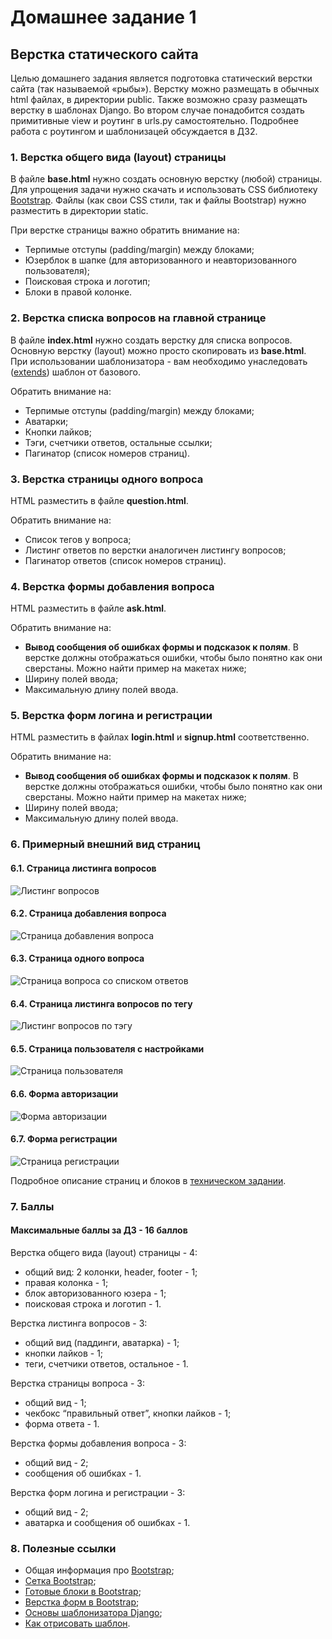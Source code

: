 # Домашнее задание 1

## Верстка статического сайта
Целью домашнего задания является подготовка статический верстки сайта (так называемой «рыбы»). Верстку можно размещать в обычных html файлах, в директории public. Также возможно сразу размещать верстку в шаблонах Django. Во втором случае понадобится создать примитивные view и роутинг в urls.py самостоятельно. Подробнее работа с роутингом и шаблонизацей обсуждается в ДЗ2.

### 1. Верстка общего вида (layout) страницы
В файле **base.html** нужно создать основную верстку (любой) страницы. Для упрощения задачи нужно скачать и использовать CSS библиотеку [Bootstrap](https://getbootstrap.com/docs/5.2/getting-started/introduction/). Файлы (как свои CSS стили, так и файлы Bootstrap) нужно разместить в директории static.

При верстке страницы важно обратить внимание на:

- Терпимые отступы (padding/margin) между блоками;
- Юзерблок в шапке (для авторизованного и неавторизованного пользователя);
- Поисковая строка и логотип;
- Блоки в правой колонке.

### 2. Верстка списка вопросов на главной странице
В файле **index.html** нужно создать верстку для списка вопросов. Основную верстку (layout) можно просто скопировать из **base.html**. При использовании шаблонизатора - вам необходимо унаследовать ([extends](https://docs.djangoproject.com/en/4.1/ref/templates/builtins/#std:templatetag-extends)) шаблон от базового.

Обратить внимание на:

- Терпимые отступы (padding/margin) между блоками;
- Аватарки;
- Кнопки лайков;
- Тэги, счетчики ответов, остальные ссылки;
- Пагинатор (список номеров страниц).

### 3. Верстка страницы одного вопроса
HTML разместить в файле **question.html**.

Обратить внимание на:

- Список тегов у вопроса;
- Листинг ответов по верстки аналогичен листингу вопросов;
- Пагинатор ответов (список номеров страниц).

### 4. Верстка формы добавления вопроса
HTML разместить в файле **ask.html**.

Обратить внимание на:

- **Вывод сообщения об ошибках формы и подсказок к полям**. В верстке должны отображаться ошибки, чтобы было понятно как они сверстаны. Можно найти пример на макетах ниже;
- Ширину полей ввода;
- Максимальную длину полей ввода.

### 5. Верстка форм логина и регистрации
HTML разместить в файлах **login.html** и **signup.html** соответственно.

Обратить внимание на:

- **Вывод сообщения об ошибках формы и подсказок к полям**. В верстке должны отображаться ошибки, чтобы было понятно как они сверстаны. Можно найти пример на макетах ниже;
- Ширину полей ввода;
- Максимальную длину полей ввода.

### 6. Примерный внешний вид страниц

#### 6.1. Страница листинга вопросов

  ![Листинг вопросов](../img/main.png)

#### 6.2. Страница добавления вопроса

  ![Страница добавления вопроса](../img/ask.png)

#### 6.3. Страница одного вопроса

  ![Страница вопроса со списком ответов](../img/single.png)

#### 6.4. Страница листинга вопросов по тегу

  ![Листинг вопросов по тэгу](../img/tags.png)

#### 6.5. Страница пользователя с настройками

  ![Страница пользователя](../img/settings.png)

#### 6.6. Форма авторизации

  ![Форма авторизации](../img/login.png)

#### 6.7.  Форма регистрации

  ![Страница регистрации](../img/reg.png)

Подробное описание страниц и блоков в [техническом задании](technical_details.md).

### 7. Баллы

#### Максимальные баллы за ДЗ - 16 баллов

Верстка общего вида (layout) страницы - 4:

- общий вид: 2 колонки, header, footer - 1;
- правая колонка - 1;
- блок авторизованного юзера - 1;
- поисковая строка и логотип - 1.

Верстка листинга вопросов - 3:

- общий вид (паддинги, аватарка) - 1;
- кнопки лайков - 1;
- теги, счетчики ответов, остальное - 1.

Верстка страницы вопроса - 3:

- общий вид - 1;
- чекбокс “правильный ответ”, кнопки лайков - 1;
- форма ответа - 1.

Верстка формы добавления вопроса - 3:

- общий вид - 2;
- сообщения об ошибках - 1.

Верстка форм логина и регистрации - 3:

- общий вид - 2;
- аватарка и сообщения об ошибках - 1.

### 8. Полезные ссылки
- Общая информация про [Bootstrap](https://getbootstrap.com/docs/5.2/getting-started/introduction/);
- [Сетка Bootstrap](https://getbootstrap.com/docs/5.2/layout/grid/);
- [Готовые блоки в Bootstrap](https://getbootstrap.com/docs/5.2/components/);
- [Верстка форм в Bootstrap](https://getbootstrap.com/docs/5.2/forms/overview/);
- [Основы шаблонизатора Django](https://docs.djangoproject.com/en/4.1/ref/templates/language/);
- [Как отрисовать шаблон](https://docs.djangoproject.com/en/4.1/topics/http/shortcuts/#render).
